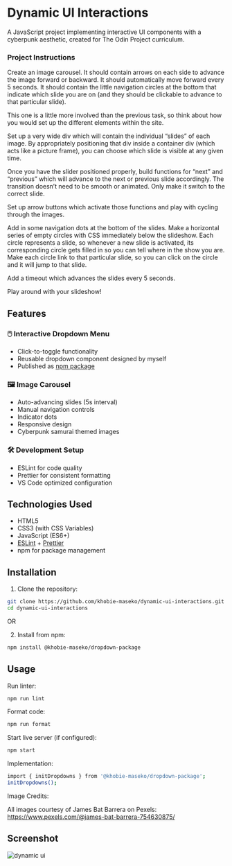 # Dynamic UI Interactions

A JavaScript project implementing interactive UI components with a cyberpunk aesthetic, created for The Odin Project curriculum.

### Project Instructions

Create an image carousel. It should contain arrows on each side to advance the image forward or backward.
It should automatically move forward every 5 seconds.
It should contain the little navigation circles at the bottom that indicate which slide you are on
(and they should be clickable to advance to that particular slide).

This one is a little more involved than the previous task, so think about how you would set up the different elements within the site.

Set up a very wide div which will contain the individual “slides” of each image.
By appropriately positioning that div inside a container div (which acts like a picture frame),
you can choose which slide is visible at any given time.

Once you have the slider positioned properly, build functions for “next” and “previous” which will advance to the next or previous slide accordingly.
The transition doesn’t need to be smooth or animated. Only make it switch to the correct slide.

Set up arrow buttons which activate those functions and play with cycling through the images.

Add in some navigation dots at the bottom of the slides. Make a horizontal series of empty circles with CSS immediately below the slideshow. Each circle represents a slide, so whenever a new slide is activated, its corresponding circle gets filled in so you can tell where in the show you are.
Make each circle link to that particular slide, so you can click on the circle and it will jump to that slide.

Add a timeout which advances the slides every 5 seconds.

Play around with your slideshow!

## Features

### 🖱️ Interactive Dropdown Menu
- Click-to-toggle functionality
- Reusable dropdown component designed by myself
- Published as [npm package](https://www.npmjs.com/package/@khobie-maseko/dropdown-package)

### 🖼️ Image Carousel
- Auto-advancing slides (5s interval)
- Manual navigation controls
- Indicator dots
- Responsive design
- Cyberpunk samurai themed images

### 🛠️ Development Setup
- ESLint for code quality
- Prettier for consistent formatting
- VS Code optimized configuration

## Technologies Used

- HTML5
- CSS3 (with CSS Variables)
- JavaScript (ES6+)
- [ESLint](https://eslint.org/) + [Prettier](https://prettier.io/)
- npm for package management

## Installation

1. Clone the repository:
```bash
git clone https://github.com/khobie-maseko/dynamic-ui-interactions.git
cd dynamic-ui-interactions
```

OR

2. Install from npm:
```bash
npm install @khobie-maseko/dropdown-package
```

## Usage

Run linter:
```bash
npm run lint
```

Format code:
```bash
npm run format
```

Start live server (if configured):
```bash
npm start
```

Implementation:
```bash
import { initDropdowns } from '@khobie-maseko/dropdown-package';
initDropdowns();
```


Image Credits:

All images courtesy of James Bat Barrera on Pexels: https://www.pexels.com/@james-bat-barrera-754630875/


## Screenshot

![dynamic ui ](https://github.com/user-attachments/assets/6df4f244-aeec-4b59-a95c-4e16dae204a7)



